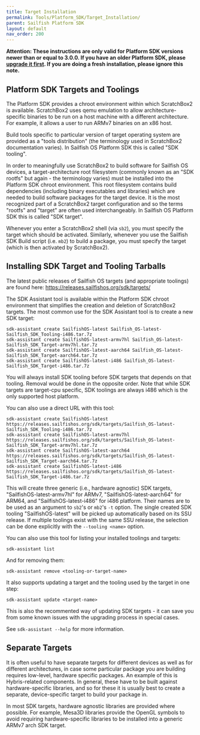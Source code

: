 ```yaml
---
title: Target Installation
permalink: Tools/Platform_SDK/Target_Installation/
parent: Sailfish Platform SDK
layout: default
nav_order: 200
---
```


**Attention: These instructions are only valid for Platform SDK versions newer than or equal to 3.0.0. If you have an older Platform SDK, please [upgrade it first](/Tools/Platform_SDK/Installation#updating-the-platform-sdk). If you are doing a fresh installation, please ignore this note.**


## Platform SDK Targets and Toolings

The Platform SDK provides a chroot environment within which ScratchBox2 is available. ScratchBox2 uses qemu emulation to allow architecture-specific binaries to be run on a host machine with a different architecture. For example, it allows a user to run ARMv7 binaries on an x86 host.

Build tools specific to particular version of target operating system are provided as a "tools distribution" (the terminology used in ScratchBox2 documentation varies). In Sailfish OS Platform SDK this is called "SDK tooling".

In order to meaningfully use ScratchBox2 to build software for Sailfish OS devices, a target-architecture root filesystem (commonly known as an "SDK rootfs" but again - the terminology varies) must be installed into the Platform SDK chroot environment. This root filesystem contains build dependencies (including binary executables and libraries) which are needed to build software packages for the target device. It is the most recognized part of a ScratchBox2 target configuration and so the terms "rootfs" and "target" are often used interchangeably. In Sailfish OS Platform SDK this is called "SDK target".

Whenever you enter a ScratchBox2 shell (via `sb2`), you must specify the target which should be activated. Similarly, whenever you use the Sailfish SDK Build script (i.e. `mb2`) to build a package, you must specify the target (which is then activated by ScratchBox2).

## Installing SDK Target and Tooling Tarballs

The latest public releases of Sailfish OS targets (and appropriate toolings) are found here: <https://releases.sailfishos.org/sdk/targets/>

The SDK Assistant tool is available within the Platform SDK chroot environment that simplifies the creation and deletion of ScratchBox2 targets. The most common use for the SDK Assistant tool is to create a new SDK target:
```nosh
sdk-assistant create SailfishOS-latest Sailfish_OS-latest-Sailfish_SDK_Tooling-i486.tar.7z
sdk-assistant create SailfishOS-latest-armv7hl Sailfish_OS-latest-Sailfish_SDK_Target-armv7hl.tar.7z
sdk-assistant create SailfishOS-latest-aarch64 Sailfish_OS-latest-Sailfish_SDK_Target-aarch64.tar.7z
sdk-assistant create SailfishOS-latest-i486 Sailfish_OS-latest-Sailfish_SDK_Target-i486.tar.7z
```

You will always install SDK tooling before SDK targets that depends on that tooling. Removal would be done in the opposite order. Note that while SDK targets are target-cpu specific, SDK toolings are always i486 which is the only supported host platform.

You can also use a direct URL with this tool:

```nosh
sdk-assistant create SailfishOS-latest https://releases.sailfishos.org/sdk/targets/Sailfish_OS-latest-Sailfish_SDK_Tooling-i486.tar.7z
sdk-assistant create SailfishOS-latest-armv7hl https://releases.sailfishos.org/sdk/targets/Sailfish_OS-latest-Sailfish_SDK_Target-armv7hl.tar.7z
sdk-assistant create SailfishOS-latest-aarch64 https://releases.sailfishos.org/sdk/targets/Sailfish_OS-latest-Sailfish_SDK_Target-aarch64.tar.7z
sdk-assistant create SailfishOS-latest-i486 https://releases.sailfishos.org/sdk/targets/Sailfish_OS-latest-Sailfish_SDK_Target-i486.tar.7z
```

This will create three generic (i.e., hardware agnostic) SDK targets, "SailfishOS-latest-armv7hl" for ARMv7, "SailfishOS-latest-aarch64" for ARM64, and "SailfishOS-latest-i486" for i486 platform. Their names are to be used as an argument to `sb2`'s or `mb2`'s `-t` option. The single created SDK tooling "SailfishOS-latest" will be picked up automatically based on its SSU release. If multiple toolings exist with the same SSU release, the selection can be done explicitly with the `--tooling <name>` option.

You can also use this tool for listing your installed toolings and targets:
```nosh
sdk-assistant list
```

And for removing them:

```nosh
sdk-assistant remove <tooling-or-target-name>
```

It also supports updating a target and the tooling used by the target in one step:

```nosh
sdk-assistant update <target-name>
```

This is also the recommented way of updating SDK targets - it can save you from some known issues with the upgrading process in special cases.

See `sdk-assistant --help` for more information.

## Separate Targets

It is often useful to have separate targets for different devices as well as for different architectures, in case some particular package you are building requires low-level, hardware specific packages. An example of this is Hybris-related components. In general, these have to be built against hardware-specific libraries, and so for these it is usually best to create a separate, device-specific target to build your package in.

In most SDK targets, hardware agnostic libraries are provided where possible. For example, Mesa3D libraries provide the OpenGL symbols to avoid requiring hardware-specific libraries to be installed into a generic ARMv7 arch SDK target.
